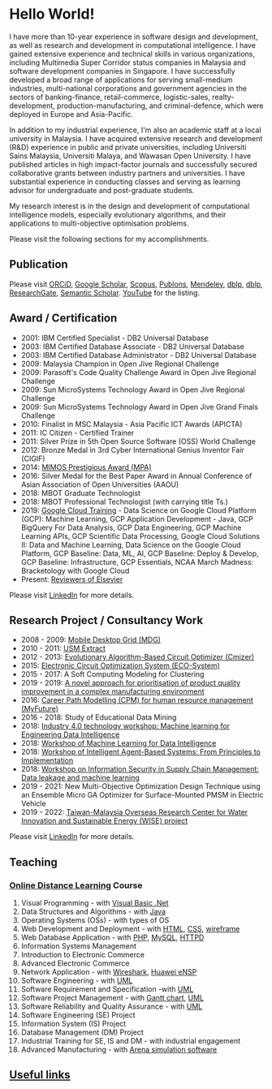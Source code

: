 # Hello World!

I have more than 10-year experience in software design and development, as well as research and development in computational intelligence. I have gained extensive experience and technical skills in various organizations, including Multimedia Super Corridor status companies in Malaysia and software development companies in Singapore. I have successfully developed a broad range of applications for serving small-medium industries, multi-national corporations and government agencies in the sectors of banking-finance, retail-commerce, logistic-sales, realty-development, production-manufacturing, and criminal-defence, which were deployed in Europe and Asia-Pacific.

In addition to my industrial experience, I'm also an academic staff at a local university in Malaysia. I have acquired extensive research and development (R&D) experience in public and private universities, including Universiti Sains Malaysia, Universiti Malaya, and Wawasan Open University. I have published articles in high impact-factor journals and successfully secured collaborative grants between industry partners and universities. I have substantial experience in conducting classes and serving as learning advisor for undergraduate and post-graduate students.

My research interest is in the design and development of computational intelligence models, especially evolutionary algorithms, and their applications to multi-objective optimisation problems.

Please visit the following sections for my accomplishments.


## Publication

Please visit
[ORCiD](http://orcid.org/0000-0003-1748-1544),
[Google Scholar](http://scholar.google.com.my/citations?user=bSb37M8AAAAJ&hl=en),
[Scopus](https://www.scopus.com/authid/detail.uri?authorId=55655843600),
[Publons](https://publons.com/researcher/1738326/choo-jun-tan/),
[Mendeley](https://www.mendeley.com/profiles/choo-jun-tan/),
[dblp](http://dblp.dagstuhl.de/pers/hd/t/Tan:Choo_Jun),
[dblp](http://dblp2.uni-trier.de/pers/hd/t/Tan:Choo_Jun),
[ResearchGate](https://www.researchgate.net/profile/Choo_Tan2),
[Semantic Scholar](https://academic.microsoft.com/author/2574491712).
[YouTube](https://www.youtube.com/channel/UClZRxIwKOqbYVWntRAPA2xA)
for the listing.

## Award / Certification

* 2001: IBM Certified Specialist - DB2 Universal Database
* 2003: IBM Certified Database Associate - DB2 Universal Database
* 2003: IBM Certified Database Administrator - DB2 Universal Database
* 2009: Malaysia Champion in Open Jive Regional Challenge
* 2009: Parasoft's Code Quality Challenge Award in Open Jive Regional Challenge
* 2009: Sun MicroSystems Technology Award in Open Jive Regional Challenge
* 2009: Sun MicroSystems Technology Award in Open Jive Grand Finals Challenge
* 2010: Finalist in MSC Malaysia - Asia Pacific ICT Awards (APICTA)
* 2011: IC Citizen - Certified Trainer
* 2011: Silver Prize in 5th Open Source Software (OSS) World Challenge
* 2012: Bronze Medal in 3rd Cyber International Genius Inventor Fair (CIGIF)
* 2014: [MIMOS Prestigious Award (MPA)](https://www.mosti.gov.my/web/en/news/malam-anugerah-inovasi/)
* 2016: Silver Medal for the Best Paper Award in Annual Conference of Asian Association of Open Universities (AAOU)
* 2018: MBOT Graduate Technologist 
* 2018: MBOT Professional Technologist (with carrying title Ts.)
* 2019: [Google Cloud Training](https://google.qwiklabs.com/public_profiles/5f90c871-d406-4010-8f69-9fe1bec85992) - Data Science on Google Cloud Platform (GCP): Machine Learning, GCP Application Development - Java, GCP BigQuery For Data Analysis, GCP Data Engineering, GCP Machine Learning APIs, GCP Scientific Data Processing, Google Cloud Solutions II: Data and Machine Learning, Data Science on the Google Cloud Platform, GCP Baseline: Data, ML, AI, GCP Baseline: Deploy & Develop, GCP Baseline: Infrastructure, GCP Essentials, NCAA March Madness: Bracketology with Google Cloud
* Present:  [Reviewers of Elsevier](https://www.reviewerrecognition.elsevier.com/#/profile/c7fed78c-76e4-4f7f-9c75-9ca13e887e80)

Please visit [LinkedIn](https://www.linkedin.com/in/choojun) for more details.


## Research Project / Consultancy Work

* 2008 - 2009: [Mobile Desktop Grid (MDG)](https://github.com/choojun/mdg/wiki)
* 2010 - 2011: [USM Extract](https://github.com/choojun/extract/wiki)
* 2012 - 2013: [Evolutionary Algorithm-Based Circuit Optimizer (Cmizer)](https://github.com/choojun/cmizer/wiki)
* 2015: [Electronic Circuit Optimization System (ECO-System)](https://github.com/choojun/ecosystem/wiki)
* 2015 - 2017: A Soft Computing Modeling for Clustering
* 2019 - 2019: [A novel approach for prioritisation of product quality improvement in a complex manufacturing environment](https://github.com/choojun/ariz/wiki)
* 2016: [Career Path Modelling (CPM) for human resource management (MyFuture)](https://github.com/choojun/myfuture/wiki)
* 2016 - 2018: Study of Educational Data Mining
* 2018: [Industry 4.0 technology workshop: Machine learning for Engineering Data Intelligence](https://github.com/choojun/2018workshop_ml/wiki)
* 2018: [Workshop of Machine Learning for Data Intelligence](https://github.com/choojun/2018workshop_mlkl/wiki)
* 2018: [Workshop of Intelligent Agent-Based Systems: From Principles to Implementation](https://github.com/choojun/2018workshop_ma/wiki)
* 2018: [Workshop on Information Security in Supply Chain Management: Data leakage and machine learning](https://github.com/choojun/leakage/wiki)
* 2019 - 2021: New Multi-Objective Optimization Design Technique using an Ensemble Micro GA Optimizer for Surface-Mounted PMSM in Electric Vehicle
* 2019 - 2022: [Taiwan-Malaysia Overseas Research Center for Water Innovation and Sustainable Energy (WISE) project](https://www.nthuwise.com.tw/)

Please visit [LinkedIn](https://www.linkedin.com/in/choojun) for more details.

## Teaching
### [Online Distance Learning](https://en.wikipedia.org/wiki/Distance_education) Course

1. Visual Programming - with [Visual Basic .Net](https://en.wikipedia.org/wiki/Visual_Basic_.NET)
2. Data Structures and Algorithms - with [Java](https://www.oracle.com/java/)
3. Operating Systems (OSs) - with types of OS
4. Web Development and Deployment - with [HTML](https://www.w3schools.com/html/), [CSS](https://www.w3schools.com/css/), [wireframe](https://en.wikipedia.org/wiki/Website_wireframe)
5. Web Database Application - with [PHP](https://www.php.net/), [MySQL](https://dev.mysql.com/), [HTTPD](https://httpd.apache.org/)
6. Information Systems Management
7. Introduction to Electronic Commerce
8. Advanced Electronic Commerce
9. Network Application - with [Wireshark](https://www.wireshark.org/), [Huawei eNSP](https://support.huawei.com/enterprise/en/management-system/ensp-pid-9017384)
10. Software Engineering - with [UML](https://en.wikipedia.org/wiki/Unified_Modeling_Language)
11. Software Requirement and Specification -with [UML](https://en.wikipedia.org/wiki/Unified_Modeling_Language)
12. Software Project Management - with [Gantt chart](https://en.wikipedia.org/wiki/Gantt_chart), [UML](https://en.wikipedia.org/wiki/Unified_Modeling_Language)
13. Software Reliability and Quality Assurance - with [UML](https://en.wikipedia.org/wiki/Unified_Modeling_Language)
14. Software Engineering (SE) Project
15. Information System (IS) Project
16. Database Management (DM) Project
17. Industrial Training for SE, IS and DM - with industrial engagement
18. Advanced Manufacturing - with [Arena simulation software](https://www.arenasimulation.com/)


## [Useful links](links)
